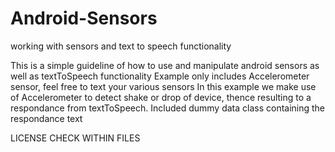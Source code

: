 # Android-Sensors
working with sensors and text to speech functionality

This is a simple guideline of how to use and manipulate android sensors as well as textToSpeech functionality
Example only includes Accelerometer sensor, feel free to text your various sensors
In this example we make use of Accelerometer to detect shake or drop of device, thence resulting to a respondance from textToSpeech.
Included dummy data class containing the respondance text


LICENSE
CHECK WITHIN FILES
